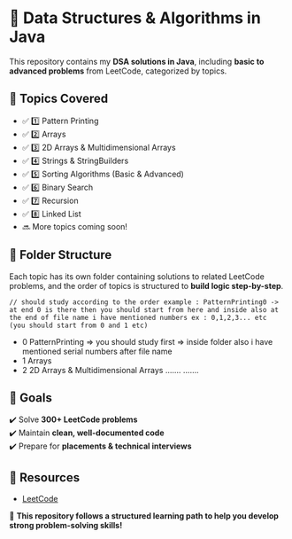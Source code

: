 # 🚀 Data Structures & Algorithms in Java

This repository contains my **DSA solutions in Java**, including **basic to advanced problems** from LeetCode, categorized by topics.

## 📌 Topics Covered  
- ✅ 1️⃣ Pattern Printing  
- ✅ 2️⃣ Arrays  
- ✅ 3️⃣ 2D Arrays & Multidimensional Arrays  
- ✅ 4️⃣ Strings & StringBuilders  
- ✅ 5️⃣ Sorting Algorithms (Basic & Advanced)  
- ✅ 6️⃣ Binary Search  
- ✅ 7️⃣ Recursion  
- ✅ 8️⃣ Linked List  
- 🔜 More topics coming soon!

## 📂 Folder Structure  
Each topic has its own folder containing solutions to related LeetCode problems, and the order of topics is structured to **build logic step-by-step**.

    // should study according to the order example : PatternPrinting0 -> at end 0 is there then you should start from here and inside also at the end of file name i have mentioned numbers ex : 0,1,2,3... etc  (you should start from 0 and 1 etc)
  - 0 PatternPrinting => you should study first => inside folder also i have mentioned serial numbers after file name
  - 1 Arrays 
  - 2 2D Arrays & Multidimensional Arrays
  .......
  .......


## 🎯 Goals  
✔️ Solve **300+ LeetCode problems**  
✔️ Maintain **clean, well-documented code**  
✔️ Prepare for **placements & technical interviews**  

## 🔗 Resources  
- [LeetCode](https://leetcode.com/)   

🚀 **This repository follows a structured learning path to help you develop strong problem-solving skills!**

